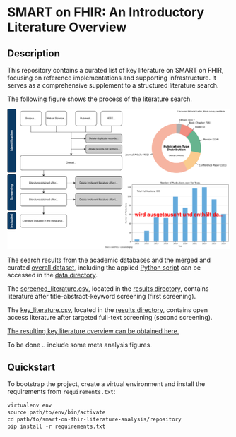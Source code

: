 # SMART on FHIR: An Introductory Literature Overview

## Description

This repository contains a curated list of key literature on SMART on FHIR, focusing on reference implementations and supporting infrastructure. It serves as a comprehensive supplement to a structured literature search.

The following figure shows the process of the literature search.

![Flow chart of literature screening.](process.svg)

The search results from the academic databases and the merged and curated [overall dataset](data/overall.csv), including the applied [Python script](data/preprocessing.py) can be accessed in the [data directory](data/).

The [screened_literature.csv](results/screened_literature.csv), located in the [results directory](results/), contains literature after title-abstract-keyword screening (first screening). 

The [key_literature.csv](results/key_literature.csv), located in the [results directory](results/), contains open access literature after targeted full-text screening (second screening). 

[The resulting key literature overview can be obtained here.](KEY_LITERATURE_OVERVIEW.md)

To be done .. include some meta analysis figures.

## Quickstart
To bootstrap the project, create a virtual environment and install the requirements from ``requirements.txt``:

```shell
virtualenv env
source path/to/env/bin/activate
cd path/to/smart-on-fhir-literature-analysis/repository
pip install -r requirements.txt
```
